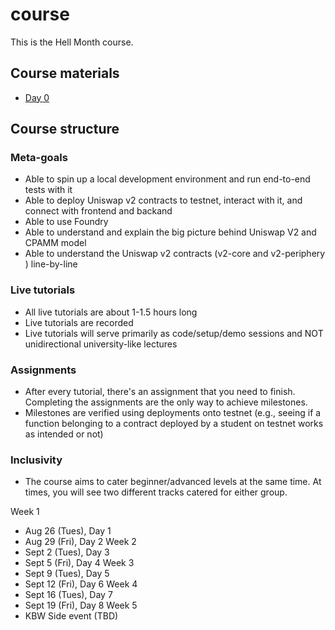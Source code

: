 # course

This is the Hell Month course.

## Course materials
- [Day 0](./Day0.md)

## Course structure

### Meta-goals
- Able to spin up a local development environment and run end-to-end tests with it
- Able to deploy Uniswap v2 contracts to testnet, interact with it, and connect with frontend and backand
- Able to use Foundry
- Able to understand and explain the big picture behind Uniswap V2 and CPAMM model
- Able to understand the Uniswap v2 contracts (v2-core and v2-periphery ) line-by-line

### Live tutorials
- All live tutorials are about 1-1.5 hours long
- Live tutorials are recorded
- Live tutorials will serve primarily as code/setup/demo sessions and NOT unidirectional university-like lectures

### Assignments
- After every tutorial, there's an assignment that you need to finish. Completing the assignments are the only way to achieve milestones.
- Milestones are verified using deployments onto testnet (e.g., seeing if a function belonging to a contract deployed by a student on testnet works as intended or not)

### Inclusivity
- The course aims to cater beginner/advanced levels at the same time. At times, you will see two different tracks catered for either group.

Week 1
- Aug 26 (Tues), Day 1
- Aug 29 (Fri), Day 2
Week 2
- Sept 2 (Tues), Day 3
- Sept 5 (Fri), Day 4
Week 3
- Sept 9 (Tues), Day 5
- Sept 12 (Fri), Day 6
Week 4
- Sept 16 (Tues), Day 7
- Sept 19 (Fri), Day 8
Week 5
- KBW Side event (TBD)
